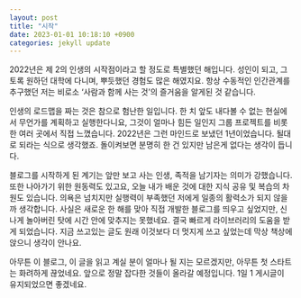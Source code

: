 ```yaml
---
layout: post
title: "시작"
date: 2023-01-01 10:18:10 +0900
categories: jekyll update
---
```


2022년은 제 2의 인생의 시작점이라고 할 정도로 특별했던 해입니다. 성인이 되고, 그토록 원하던 대학에 다니며, 뿌듯했던 경험도 많은 해였지요. 항상 수동적인 인간관계를 추구했던 저는 비로소 ‘사람과 함께 사는 것’의 즐거움을 알게된 것 같습니다.

인생의 로드맵을 짜는 것은 참으로 험난한 일입니다. 한 치 앞도 내다볼 수 없는 현실에서 무언가를 계획하고 실행한다니요, 그것이 얼마나 힘든 일인지 그룹 프로젝트를 비롯한 여러 곳에서 직접 느꼈습니다. 2022년은 그런 마인드로 보냈던 1년이었습니다. 될대로 되라는 식으로 생각했죠. 돌이켜보면 분명히 한 건 있지만 남은게 없다는 생각이 듭니다.

블로그를 시작하게 된 계기는 앞만 보고 사는 인생, 족적을 남기자는 의미가 강했습니다. 또한 나아가기 위한 원동력도 있고요, 오늘 내가 배운 것에 대한 지식 공유 및 복습의 차원도 있습니다. 의욕은 넘치지만 실행력이 부족했던 저에게 일종의 활력소가 되지 않을까 생각합니다. 사실은 새로운 한 해를 맞아 직접 개발한 블로그를 띄우고 싶었지만, 신나게 놀아버린 탓에 시간 안에 맞추지는 못했네요. 결국 빠르게 라이브러리의 도움을 받게 되었습니다. 지금 쓰고있는 글도 원래 이것보다 더 멋지게 쓰고 싶었는데 막상 책상에 앉으니 생각이 안나요.

아무튼 이 블로그, 이 글을 읽고 계실 분이 얼마나 될 지는 모르겠지만, 아무튼 첫 스타트는 화려하게 끊었네요. 앞으로 정말 잡다한 것들이 올라갈 예정입니다. 1일 1 게시글이 유지되었으면 좋겠네요.
